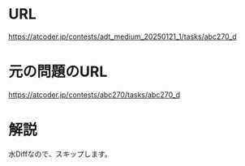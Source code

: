 # URL
https://atcoder.jp/contests/adt_medium_20250121_1/tasks/abc270_d

# 元の問題のURL
https://atcoder.jp/contests/abc270/tasks/abc270_d

# 解説
水Diffなので、スキップします。
